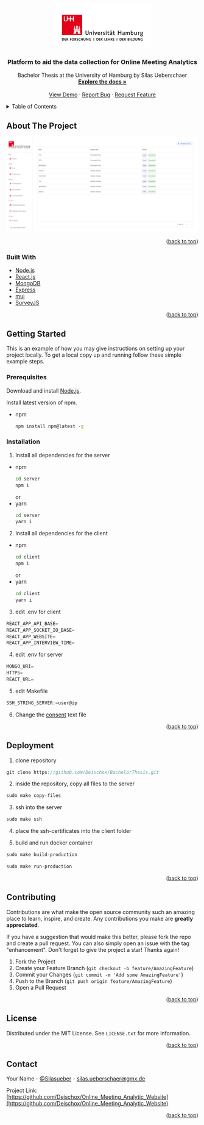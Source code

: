 <div id="top"></div>
<!--
*** Thanks for checking out the Best-README-Template. If you have a suggestion
*** that would make this better, please fork the repo and create a pull request
*** or simply open an issue with the tag "enhancement".
*** Don't forget to give the project a star!
*** Thanks again! Now go create something AMAZING! :D
-->

<!-- PROJECT SHIELDS -->
<!--
*** I'm using markdown "reference style" links for readability.
*** Reference links are enclosed in brackets [ ] instead of parentheses ( ).
*** See the bottom of this document for the declaration of the reference variables
*** for contributors-url, forks-url, etc. This is an optional, concise syntax you may use.
*** https://www.markdownguide.org/basic-syntax/#reference-style-links
-->

<!-- PROJECT LOGO -->
<br />
<div align="center">
  <a href="https://github.com/Deischox/Online_Meeting_Analytic_Website">
    <img src="images/uhh-logo.png" alt="Logo" width="253" height="114">
  </a>

<h3 align="center">Platform to aid the data collection for Online Meeting Analytics</h3>

  <p align="center">
    Bachelor Thesis at the University of Hamburg by Silas Ueberschaer
    <br />
    <a href="https://github.com/Deischox/Online_Meeting_Analytic_Website"><strong>Explore the docs »</strong></a>
    <br />
    <br />
    <a href="https://github.com/Deischox/Online_Meeting_Analytic_Website">View Demo</a>
    ·
    <a href="https://github.com/Deischox/Online_Meeting_Analytic_Website/issues">Report Bug</a>
    ·
    <a href="https://github.com/Deischox/Online_Meeting_Analytic_Website/issues">Request Feature</a>
  </p>
</div>

<!-- TABLE OF CONTENTS -->
<details>
  <summary>Table of Contents</summary>
  <ol>
    <li>
      <a href="#about-the-project">About The Project</a>
      <ul>
        <li><a href="#built-with">Built With</a></li>
      </ul>
    </li>
    <li>
      <a href="#getting-started">Getting Started</a>
      <ul>
        <li><a href="#prerequisites">Prerequisites</a></li>
        <li><a href="#installation">Installation</a></li>
      </ul>
    </li>
    <li><a href="#usage">Usage</a></li>
    <li><a href="#roadmap">Roadmap</a></li>
    <li><a href="#contributing">Contributing</a></li>
    <li><a href="#license">License</a></li>
    <li><a href="#contact">Contact</a></li>
    <li><a href="#acknowledgments">Acknowledgments</a></li>
  </ol>
</details>

<!-- ABOUT THE PROJECT -->

## About The Project

[![Product Name Screen Shot][product-screenshot]](https://example.com)

<p align="right">(<a href="#top">back to top</a>)</p>

### Built With

- [Node.js](https://nodejs.dev/)
- [React.js](https://reactjs.org/)
- [MongoDB](https://www.mongodb.com/)
- [Express](https://expressjs.com/)
- [mui](https://mui.com/)
- [SurveyJS](https://surveyjs.io/)

<p align="right">(<a href="#top">back to top</a>)</p>

<!-- GETTING STARTED -->

## Getting Started

This is an example of how you may give instructions on setting up your project locally.
To get a local copy up and running follow these simple example steps.

### Prerequisites

Download and install [Node.js](https://nodejs.dev/).

Install latest version of npm.

- npm
  ```sh
  npm install npm@latest -g
  ```

### Installation

1. Install all dependencies for the server

- npm
  ```sh
  cd server
  npm i
  ```
  or
- yarn
  ```sh
  cd server
  yarn i
  ```

2. Install all dependencies for the client

- npm
  ```sh
  cd client
  npm i
  ```
  or
- yarn
  ```sh
  cd client
  yarn i
  ```

3. edit .env for client

```js
REACT_APP_API_BASE=
REACT_APP_SOCKET_IO_BASE=
REACT_APP_WEBSITE=
REACT_APP_INTERVIEW_TIME=
```

4. edit .env for server

```js
MONGO_URI=
HTTPS=
REACT_URL=
```

5. edit Makefile

```js
SSH_STRING_SERVER:=user@ip
```

6. Change the [consent](https://github.com/Deischox/Online_Meeting_Analytic_Website/blob/master/client/src/utils/files/text.json) text file
<p align="right">(<a href="#top">back to top</a>)</p>

<!-- USAGE EXAMPLES -->

## Deployment

1. clone repository

```js
git clone https://github.com/Deischox/BachelorThesis.git
```

2. inside the repository, copy all files to the server

```js
sudo make copy-files
```

3. ssh into the server

```js
sudo make ssh
```

4. place the ssh-certificates into the client folder

5. build and run docker container

```js
sudo make build-production
```

```js
sudo make run-production
```

<p align="right">(<a href="#top">back to top</a>)</p>

<!-- CONTRIBUTING -->

## Contributing

Contributions are what make the open source community such an amazing place to learn, inspire, and create. Any contributions you make are **greatly appreciated**.

If you have a suggestion that would make this better, please fork the repo and create a pull request. You can also simply open an issue with the tag "enhancement".
Don't forget to give the project a star! Thanks again!

1. Fork the Project
2. Create your Feature Branch (`git checkout -b feature/AmazingFeature`)
3. Commit your Changes (`git commit -m 'Add some AmazingFeature'`)
4. Push to the Branch (`git push origin feature/AmazingFeature`)
5. Open a Pull Request

<p align="right">(<a href="#top">back to top</a>)</p>

<!-- LICENSE -->

## License

Distributed under the MIT License. See `LICENSE.txt` for more information.

<p align="right">(<a href="#top">back to top</a>)</p>

<!-- CONTACT -->

## Contact

Your Name - [@Silasueber](https://twitter.com/Silasueber) - silas.ueberschaer@gmx.de

Project Link: [https://github.com/Deischox/Online_Meeting_Analytic_Website](https://github.com/Deischox/Online_Meeting_Analytic_Website)

<p align="right">(<a href="#top">back to top</a>)</p>

<!-- MARKDOWN LINKS & IMAGES -->
<!-- https://www.markdownguide.org/basic-syntax/#reference-style-links -->

[contributors-shield]: https://img.shields.io/github/contributors/Deischox/Online_Meeting_Analytic_Website.svg?style=for-the-badge
[contributors-url]: https://github.com/Deischox/Online_Meeting_Analytic_Website/graphs/contributors
[forks-shield]: https://img.shields.io/github/forks/Deischox/Online_Meeting_Analytic_Website.svg?style=for-the-badge
[forks-url]: https://github.com/Deischox/Online_Meeting_Analytic_Website/network/members
[stars-shield]: https://img.shields.io/github/stars/Deischox/Online_Meeting_Analytic_Website.svg?style=for-the-badge
[stars-url]: https://github.com/Deischox/Online_Meeting_Analytic_Website/stargazers
[issues-shield]: https://img.shields.io/github/issues/Deischox/Online_Meeting_Analytic_Website.svg?style=for-the-badge
[issues-url]: https://github.com/Deischox/Online_Meeting_Analytic_Website/issues
[license-shield]: https://img.shields.io/github/license/Deischox/Online_Meeting_Analytic_Website.svg?style=for-the-badge
[license-url]: https://github.com/Deischox/Online_Meeting_Analytic_Website/blob/master/LICENSE.txt
[linkedin-shield]: https://img.shields.io/badge/-LinkedIn-black.svg?style=for-the-badge&logo=linkedin&colorB=555
[linkedin-url]: https://linkedin.com/in/linkedin_username
[product-screenshot]: images/BachelorProjectScreenshot.png
